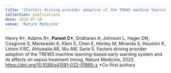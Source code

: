 ```yaml
---
title: "[Factors driving provider adoption of the TREWS machine learning-based early warning system and its effects on sepsis treatment timing](https://www.nature.com/articles/s41591-022-01895-z)"
collection: publications
date: 2022-07-10
venue: 'Nature Medicine'
---
```

Henry K*, Adams R*, __Parent C*__, Sridharan A, Johnson L, Hager DN, Cosgrove S, Markowski A, Klein E, Chen E, Henley M, Miranda S, Houston K, Linton II RC, Ahluwalia AR, Wu AW, Saria S. Factors driving provider adoption of the TREWS machine learning-based early warning system and its effects on sepsis treatment
timing, Nature Medicine, 2022. https://doi.org/10.1038/s41591-022-01895-z *Co-first authors
